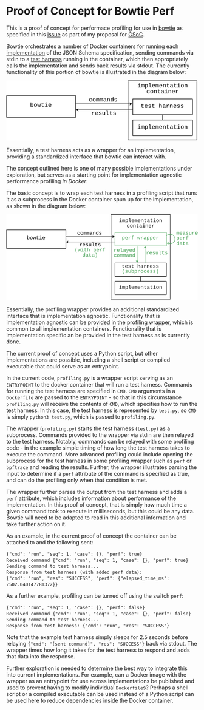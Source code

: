 # Proof of Concept for Bowtie Perf

This is a proof of concept for performace profiling for use in [bowtie](https://github.com/bowtie-json-schema/bowtie) as specified in this [issue](https://github.com/json-schema-org/community/issues/605) as part of my proposal for [GSoC](https://summerofcode.withgoogle.com).

Bowtie orchestrates a number of Docker containers for running each [implementation](https://docs.bowtie.report/en/stable/implementers/#term-implementation) of the JSON Schema specification, sending commands via stdin to a [test harness](https://docs.bowtie.report/en/stable/implementers/#term-test-harness) running in the container, which then appropriately calls the implementation and sends back results via stdout. The currently functionality of this portion of bowtie is illustrated in the diagram below:

<picture>
  <source media="(prefers-color-scheme: dark)" srcset="assets/bowtie_diagram_dark.svg">
  <source media="(prefers-color-scheme: light)" srcset="assets/bowtie_diagram_light.svg">
  <img alt="Shows a block diagram of bowtie communicating with an implementation container." src="assets/bowtie_diagram_light.svg">
</picture>

Essentially, a test harness acts as a wrapper for an implementation, providing a standardized interface that bowtie can interact with.

The concept outlined here is one of many possible implementations under exploration, but serves as a starting point for implementation agnostic performance profiling *in Docker*.

The basic concept is to wrap each test harness in a profiling script that runs it as a subprocess in the Docker container spun up for the implementation, as shown in the diagram below:

<picture>
  <source media="(prefers-color-scheme: dark)" srcset="assets/bowtie_perf_diagram_dark.svg">
  <source media="(prefers-color-scheme: light)" srcset="assets/bowtie_perf_diagram_light.svg">
  <img alt="Shows a block diagram of bowtie communicating with an implementation container via a profiling wrapper." src="assets/bowtie_perf_diagram_light.svg">
</picture>

Essentially, the profiling wrapper provides an additional standardized interface that is implementation agnostic. Functionality that is implementation agnostic can be provided in the profiling wrapper, which is common to all implementation containers. Functionality that is implementation specific an be provided in the test harness as is currently done.

The current proof of concept uses a Python script, but other implementations are possible, including a shell script or compiled executable that could serve as an entrypoint.

In the current code, `profiling.py` is a wrapper script serving as an `ENTRYPOINT` to the docker container that will run a test harness. Commands for running the test harness are specified in `CMD`. `CMD` arguments in a `Dockerfile` are passed to the `ENTRYPOINT` - so that in this circumstance `profiling.py` will receive the contents of `CMD`, which specifies how to run the test harness. In this case, the test harness is represented by `test.py`, so `CMD` is simply `python3 test.py`, which is passed to `profiling.py`.

The wrapper (`profiling.py`) starts the test harness (`test.py`) as a subprocess. Commands provided to the wrapper via stdin are then relayed to the test harness. Notably, commands can be relayed with some profiling code - in the example simple timing of how long the test harness takes to execute the command. More advanced profiling could include opening the subprocess for the test harness in some profiling wrapper such as `perf` or `bpftrace` and reading the results. Further, the wrapper illustrates parsing the input to determine if a `perf` attribute of the command is specified as true, and can do the profiling only when that condition is met.

The wrapper further parses the output from the test harness and adds a `perf` attribute, which includes information about performance of the implementation. In this proof of concept, that is simply how much time a given command took to execute in milliseconds, but this could be any data. Bowtie will need to be adapted to read in this additional information and take further action on it.

As an example, in the current proof of concept the container can be attached to and the following sent:

```text
{"cmd": "run", "seq": 1, "case": {}, "perf": true}
Received command {"cmd": "run", "seq": 1, "case": {}, "perf": true}
Sending command to test harness...
Response from test harness (with added perf data):
{"cmd": "run", "res": "SUCCESS", "perf": {"elapsed_time_ms": 2502.040147781372}}
```

As a further example, profiling can be turned off using the switch `perf`:

```text
{"cmd": "run", "seq": 1, "case": {}, "perf": false}
Received command {"cmd": "run", "seq": 1, "case": {}, "perf": false}
Sending command to test harness...
Response from test harness: {"cmd": "run", "res": "SUCCESS"}
```

Note that the example test harness simply sleeps for 2.5 seconds before relaying `{"cmd": "[sent command]", "res": "SUCCESS"}` back via stdout. The wrapper times how long it takes for the test harness to respond and adds that data into the response.

Further exploration is needed to determine the best way to integrate this into current implementations. For example, can a Docker image with the wrapper as an entrypoint for use across implementations be published and used to prevent having to modify individual `Dockerfile`s? Perhaps a shell script or a compiled executable can be used instead of a Python script can be used here to reduce dependencies inside the Docker container.